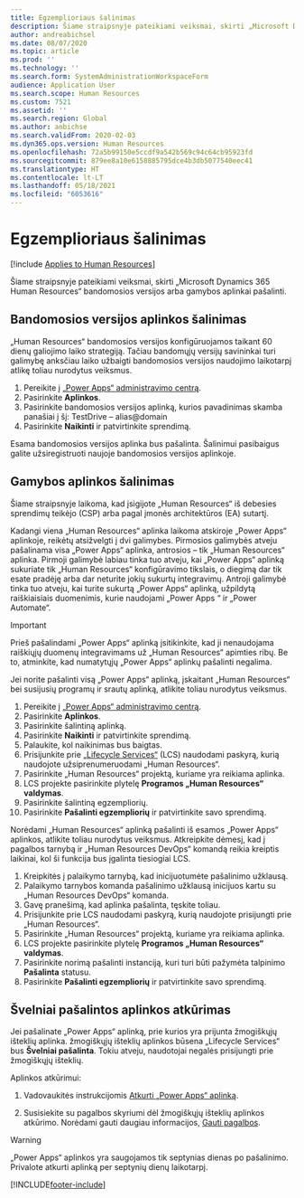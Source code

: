 ```yaml
---
title: Egzemplioriaus šalinimas
description: Šiame straipsnyje pateikiami veiksmai, skirti „Microsoft Dynamics 365 Human Resources“ bandomosios versijos arba gamybos aplinkai pašalinti.
author: andreabichsel
ms.date: 08/07/2020
ms.topic: article
ms.prod: ''
ms.technology: ''
ms.search.form: SystemAdministrationWorkspaceForm
audience: Application User
ms.search.scope: Human Resources
ms.custom: 7521
ms.assetid: ''
ms.search.region: Global
ms.author: anbichse
ms.search.validFrom: 2020-02-03
ms.dyn365.ops.version: Human Resources
ms.openlocfilehash: 72a5b99150e5ccdf9a542b569c94c64cb95923fd
ms.sourcegitcommit: 879ee8a10e6158885795dce4b3db5077540eec41
ms.translationtype: HT
ms.contentlocale: lt-LT
ms.lasthandoff: 05/18/2021
ms.locfileid: "6053616"
---
```

# <a name="remove-an-instance"></a>Egzemplioriaus šalinimas

[!include [Applies to Human Resources](../includes/applies-to-hr.md)]

Šiame straipsnyje pateikiami veiksmai, skirti „Microsoft Dynamics 365 Human Resources“ bandomosios versijos arba gamybos aplinkai pašalinti.

## <a name="remove-a-test-drive-environment"></a>Bandomosios versijos aplinkos šalinimas

„Human Resources“ bandomosios versijos konfigūruojamos taikant 60 dienų galiojimo laiko strategiją. Tačiau bandomųjų versijų savininkai turi galimybę anksčiau laiko užbaigti bandomosios versijos naudojimo laikotarpį atlikę toliau nurodytus veiksmus. 

1. Pereikite į [„Power Apps“ administravimo centrą](https://admin.businessplatform.microsoft.com/).
2. Pasirinkite **Aplinkos**.
3. Pasirinkite bandomosios versijos aplinką, kurios pavadinimas skamba panašiai į šį: TestDrive – alias@domain
4. Pasirinkite **Naikinti** ir patvirtinkite sprendimą. 

Esama bandomosios versijos aplinka bus pašalinta. Šalinimui pasibaigus galite užsiregistruoti naujoje bandomosios versijos aplinkoje. 

## <a name="remove-a-production-environment"></a>Gamybos aplinkos šalinimas

Šiame straipsnyje laikoma, kad įsigijote „Human Resources“ iš debesies sprendimų teikėjo (CSP) arba pagal įmonės architektūros (EA) sutartį. 

Kadangi viena „Human Resources“ aplinka laikoma atskiroje „Power Apps“ aplinkoje, reikėtų atsižvelgti į dvi galimybes. Pirmosios galimybės atveju pašalinama visa „Power Apps“ aplinka, antrosios – tik „Human Resources“ aplinka. Pirmoji galimybė labiau tinka tuo atveju, kai „Power Apps“ aplinką sukuriate tik „Human Resources“ konfigūravimo tikslais, o diegimą dar tik esate pradėję arba dar neturite jokių sukurtų integravimų. Antroji galimybė tinka tuo atveju, kai turite sukurtą „Power Apps“ aplinką, užpildytą raiškiaisiais duomenimis, kurie naudojami „Power Apps “ ir „Power Automate“.

> [!Important]
> Prieš pašalindami „Power Apps“ aplinką įsitikinkite, kad ji nenaudojama raiškiųjų duomenų integravimams už „Human Resources“ apimties ribų. Be to, atminkite, kad numatytųjų „Power Apps“ aplinkų pašalinti negalima. 

Jei norite pašalinti visą „Power Apps“ aplinką, įskaitant „Human Resources“ bei susijusių programų ir srautų aplinką, atlikite toliau nurodytus veiksmus.

1. Pereikite į [„Power Apps“ administravimo centrą](https://admin.businessplatform.microsoft.com/).
2. Pasirinkite **Aplinkos**.
3. Pasirinkite šalintiną aplinką.
4. Pasirinkite **Naikinti** ir patvirtinkite sprendimą. 
5. Palaukite, kol naikinimas bus baigtas.
6. Prisijunkite prie [„Lifecycle Services“](https://lcs.dynamics.com/Logon/Index) (LCS) naudodami paskyrą, kurią naudojote užsiprenumeruodami „Human Resources“. 
7. Pasirinkite „Human Resources“ projektą, kuriame yra reikiama aplinka. 
8. LCS projekte pasirinkite plytelę **Programos „Human Resources“ valdymas**. 
9. Pasirinkite šalintiną egzempliorių. 
10. Pasirinkite **Pašalinti egzempliorių** ir patvirtinkite savo sprendimą.  

Norėdami „Human Resources“ aplinką pašalinti iš esamos „Power Apps“ aplinkos, atlikite toliau nurodytus veiksmus. Atkreipkite dėmesį, kad į pagalbos tarnybą ir „Human Resources DevOps“ komandą reikia kreiptis laikinai, kol ši funkcija bus įgalinta tiesiogiai LCS.

1. Kreipkitės į palaikymo tarnybą, kad inicijuotumėte pašalinimo užklausą.
2. Palaikymo tarnybos komanda pašalinimo užklausą inicijuos kartu su „Human Resources DevOps“ komanda. 
3. Gavę pranešimą, kad aplinka pašalinta, tęskite toliau.
4. Prisijunkite prie LCS naudodami paskyrą, kurią naudojote prisijungti prie „Human Resources“. 
5. Pasirinkite „Human Resources“ projektą, kuriame yra reikiama aplinka. 
6. LCS projekte pasirinkite plytelę **Programos „Human Resources“ valdymas**. 
7. Pasirinkite norimą pašalinti instanciją, kuri turi būti pažymėta talpinimo **Pašalinta** statusu.
8. Pasirinkite **Pašalinti egzempliorių** ir patvirtinkite savo sprendimą. 

## <a name="recover-a-soft-deleted-environment"></a>Švelniai pašalintos aplinkos atkūrimas

Jei pašalinate „Power Apps“ aplinką, prie kurios yra prijunta žmogiškųjų išteklių aplinka. žmogiškųjų išteklių aplinkos būsena „Lifecycle Services“ bus **Švelniai pašalinta**. Tokiu atveju, naudotojai negalės prisijungti prie žmogiškųjų išteklių.

Aplinkos atkūrimui:

1. Vadovaukitės instrukcijomis [Atkurti „Power Apps“ aplinką](/power-platform/admin/recover-environment.md).

2. Susisiekite su pagalbos skyriumi dėl žmogiškųjų išteklių aplinkos atkūrimo. Norėdami gauti daugiau informacijos, [Gauti pagalbos](../fin-ops-core/dev-itpro/lifecycle-services/lcs-support.md).

> [!Warning]
> „Power Apps“ aplinkos yra saugojamos tik septynias dienas po pašalinimo. Privalote atkurti aplinką per septynių dienų laikotarpį.


[!INCLUDE[footer-include](../includes/footer-banner.md)]